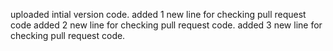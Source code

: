 uploaded intial version code.
added 1 new line for checking pull request code
added 2 new line for checking pull request code.
added 3 new line for checking pull request code.
